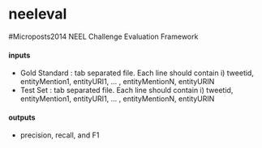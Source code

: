 neeleval
========

#Microposts2014 NEEL Challenge Evaluation Framework

#### inputs
* Gold Standard : tab separated file. Each line should contain i) tweetid, entityMention1, entityURI1, ... , entityMentionN, entityURIN
* Test Set : tab separated file. Each line should contain i) tweetid, entityMention1, entityURI1, ... , entityMentionN, entityURIN

#### outputs
* precision, recall, and F1
